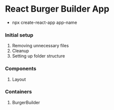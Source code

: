 # React Burger Builder App

- npx create-react-app app-name

### Initial setup

1. Removing unnecessary files
2. Cleanup
3. Setting up folder structure

### Components

1. Layout

### Containers

1. BurgerBuilder
